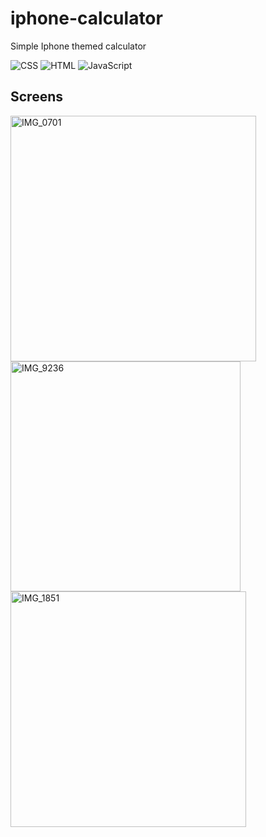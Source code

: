 # iphone-calculator
Simple Iphone themed calculator 

![CSS](https://img.shields.io/badge/CSS-1572B6?style=for-the-badge&logo=css3&logoColor=white)
![HTML](https://img.shields.io/badge/HTML-E34F26?style=for-the-badge&logo=html5&logoColor=white)
![JavaScript](https://img.shields.io/badge/JavaScript-F7DF1E?style=for-the-badge&logo=javascript&logoColor=black)

## Screens 

<img width="393" alt="IMG_0701" src="https://github.com/user-attachments/assets/4652c789-d4cb-4b58-87f2-a4ba2e360388" />

<img width="368" alt="IMG_9236" src="https://github.com/user-attachments/assets/46e7d409-b414-4822-83ab-8c40fc877053" />

<img width="377" alt="IMG_1851" src="https://github.com/user-attachments/assets/016ed17e-7065-425c-b812-ac05a4e7a18b" />
